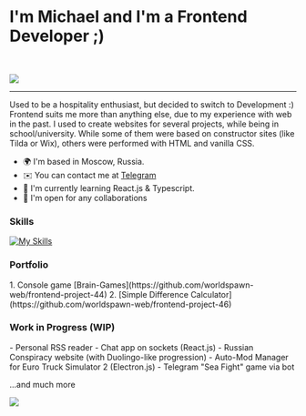 <h1>I'm Michael and I'm a Frontend Developer ;)</h1>
<br>

[![](https://visitcount.itsvg.in/api?id=worldspawn-web&icon=0&color=0)](https://visitcount.itsvg.in)
<hr>
Used to be a hospitality enthusiast, but decided to switch to Development :)
Frontend suits me more than anything else, due to my experience with web in the past. I used to create websites for several projects, while being in school/university. While some of them were based on constructor sites (like Tilda or Wix), others were performed with HTML and vanilla CSS.

- 🌍 I'm based in Moscow, Russia.
- ✉️ You can contact me at [Telegram](mailto:https://t.me/worldspawn)
- 🧠 I'm currently learning React.js & Typescript.
- 🤝 I'm open for any collaborations

<h3>Skills</h3>

[![My Skills](https://skillicons.dev/icons?i=html,css,js,jquery,bootstrap,git)](https://skillicons.dev)

<h3>Portfolio</h3>
1. Console game [Brain-Games](https://github.com/worldspawn-web/frontend-project-44)
2. [Simple Difference Calculator](https://github.com/worldspawn-web/frontend-project-46)

<h3>Work in Progress (WIP)</h3>
- Personal RSS reader
- Chat app on sockets (React.js)
- Russian Conspiracy website (with Duolingo-like progression)
- Auto-Mod Manager for Euro Truck Simulator 2 (Electron.js)
- Telegram "Sea Fight" game via bot

...and much more
<br>

![](https://github-readme-stats.vercel.app/api/top-langs/?username=worldspawn-web&theme=ayu-mirage&hide_border=false&include_all_commits=true&count_private=true&layout=compact)

